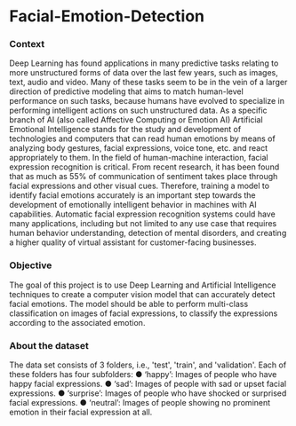 # Facial-Emotion-Detection

### Context
Deep Learning has found applications in many predictive tasks relating to more unstructured forms
of data over the last few years, such as images, text, audio and video. Many of these tasks seem to
be in the vein of a larger direction of predictive modeling that aims to match human-level
performance on such tasks, because humans have evolved to specialize in performing intelligent
actions on such unstructured data. As a specific branch of AI (also called Affective Computing or
Emotion AI) Artificial Emotional Intelligence stands for the study and development of technologies
and computers that can read human emotions by means of analyzing body gestures, facial
expressions, voice tone, etc. and react appropriately to them.
In the field of human-machine interaction, facial expression recognition is critical. From recent
research, it has been found that as much as 55% of communication of sentiment takes place
through facial expressions and other visual cues. Therefore, training a model to identify facial
emotions accurately is an important step towards the development of emotionally intelligent
behavior in machines with AI capabilities. Automatic facial expression recognition systems could
have many applications, including but not limited to any use case that requires human behavior
understanding, detection of mental disorders, and creating a higher quality of virtual assistant for
customer-facing businesses.

### Objective
The goal of this project is to use Deep Learning and Artificial Intelligence techniques to create a
computer vision model that can accurately detect facial emotions. The model should be able to
perform multi-class classification on images of facial expressions, to classify the expressions
according to the associated emotion.

### About the dataset
The data set consists of 3 folders, i.e., 'test', 'train', and 'validation'.
Each of these folders has four subfolders:
● ‘happy’: Images of people who have happy facial expressions.
● ‘sad’: Images of people with sad or upset facial expressions.
● ‘surprise’: Images of people who have shocked or surprised facial expressions.
● ‘neutral’: Images of people showing no prominent emotion in their facial expression at all.
